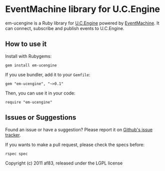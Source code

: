 EventMachine library for U.C.Engine
===================================

em-ucengine is a Ruby library for [U.C.Engine](http://ucengine.org/) powered
by [EventMachine](https://github.com/eventmachine/eventmachine). It can
connect, subscribe and publish events to U.C.Engine.


How to use it
-------------

Install with Rubygems:

    gem install em-ucengine

If you use bundler, add it to your `Gemfile`:

    gem "em-ucengine", "~>0.1"

Then, you can use it in your code:

    require "em-ucengine"


Issues or Suggestions
---------------------

Found an issue or have a suggestion? Please report it on
[Github's issue tracker](http://github.com/af83/ucengine.em/issues).

If you wants to make a pull request, please check the specs before:

    rspec spec


Copyright (c) 2011 af83, released under the LGPL license
